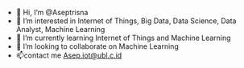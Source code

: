 - 👋 Hi, I’m @Aseptrisna
- 👀 I’m interested in Internet of Things, Big Data, Data Science, Data Analyst, Machine Learning
- 🌱 I’m currently learning Internet of Things and Machine Learning
- 💞️ I’m looking to collaborate on Machine Learning
- 📫contact me Asep.iot@ubl.c.id

<!---
Aseptrisna/Aseptrisna is a ✨ special ✨ repository because its `README.md` (this file) appears on your GitHub profile.
You can click the Preview link to take a look at your changes.
--->
